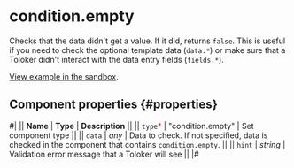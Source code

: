 # condition.empty

Checks that the data didn't get a value. If it did, returns `false`. This is useful if you need to check the optional template data (`data.*`) or make sure that a Toloker didn't interact with the data entry fields (`fields.*`).

[View example in the sandbox](https://clck.ru/asRzy).

## Component properties {#properties}

#|
|| **Name** | **Type** | **Description** ||
|| `type`<span style="color: red">\*</span> | "condition.empty" | Set component type ||
|| `data` | _any_ | Data to check. If not specified, data is checked in the component that contains `condition.empty`. ||
|| `hint` | _string_ | Validation error message that a Toloker will see ||
|#
